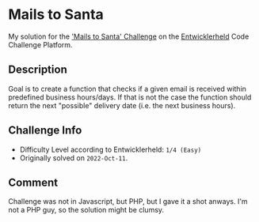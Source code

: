 # Mails to Santa

My solution for the ['Mails to Santa' Challenge](https://platform.entwicklerheld.de/challenge/mails-to-santa?technology=php) on the [Entwicklerheld](https://platform.entwicklerheld.de/) Code Challenge Platform.

Description
---
Goal is to create a function that checks if a given email is received within predefined business hours/days. If that is not the case the function should return the next "possible" delivery date (i.e. the next business hours).

Challenge Info
---
* Difficulty Level according to Entwicklerheld: `1/4 (Easy)`
* Originally solved on `2022-Oct-11`.

Comment
---
Challenge was not in Javascript, but PHP, but I gave it a shot anways. I'm not a PHP guy, so the solution might be clumsy.